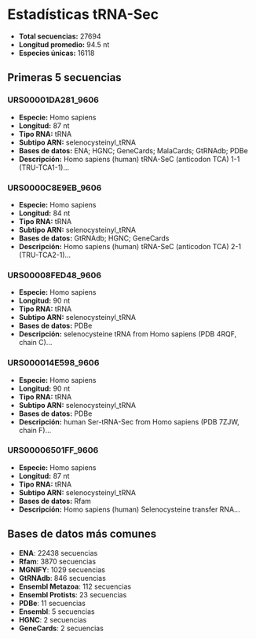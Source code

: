 # Estadísticas tRNA-Sec

- **Total secuencias:** 27694
- **Longitud promedio:** 94.5 nt
- **Especies únicas:** 16118

## Primeras 5 secuencias

### URS00001DA281_9606
- **Especie:** Homo sapiens
- **Longitud:** 87 nt
- **Tipo RNA:** tRNA
- **Subtipo ARN:** selenocysteinyl_tRNA
- **Bases de datos:** ENA; HGNC; GeneCards; MalaCards; GtRNAdb; PDBe
- **Descripción:** Homo sapiens (human) tRNA-SeC (anticodon TCA) 1-1 (TRU-TCA1-1)...

### URS0000C8E9EB_9606
- **Especie:** Homo sapiens
- **Longitud:** 84 nt
- **Tipo RNA:** tRNA
- **Subtipo ARN:** selenocysteinyl_tRNA
- **Bases de datos:** GtRNAdb; HGNC; GeneCards
- **Descripción:** Homo sapiens (human) tRNA-SeC (anticodon TCA) 2-1 (TRU-TCA2-1)...

### URS00008FED48_9606
- **Especie:** Homo sapiens
- **Longitud:** 90 nt
- **Tipo RNA:** tRNA
- **Subtipo ARN:** selenocysteinyl_tRNA
- **Bases de datos:** PDBe
- **Descripción:** selenocysteine tRNA from Homo sapiens (PDB 4RQF, chain C)...

### URS000014E598_9606
- **Especie:** Homo sapiens
- **Longitud:** 90 nt
- **Tipo RNA:** tRNA
- **Subtipo ARN:** selenocysteinyl_tRNA
- **Bases de datos:** PDBe
- **Descripción:** human Ser-tRNA-Sec from Homo sapiens (PDB 7ZJW, chain F)...

### URS00006501FF_9606
- **Especie:** Homo sapiens
- **Longitud:** 87 nt
- **Tipo RNA:** tRNA
- **Subtipo ARN:** selenocysteinyl_tRNA
- **Bases de datos:** Rfam
- **Descripción:** Homo sapiens (human) Selenocysteine transfer RNA...

## Bases de datos más comunes

- **ENA**: 22438 secuencias
- **Rfam**: 3870 secuencias
- **MGNIFY**: 1029 secuencias
- **GtRNAdb**: 846 secuencias
- **Ensembl Metazoa**: 112 secuencias
- **Ensembl Protists**: 23 secuencias
- **PDBe**: 11 secuencias
- **Ensembl**: 5 secuencias
- **HGNC**: 2 secuencias
- **GeneCards**: 2 secuencias